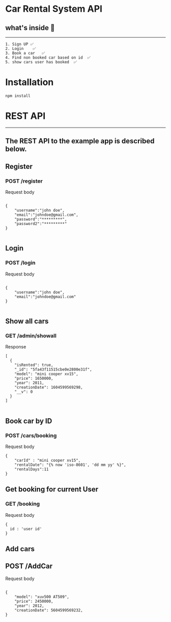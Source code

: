 # Car Rental System API

## what's inside 🚗
---
```
1. Sign UP ✅
2. Login    ✅
3. Book a car   ✅
4. Find non booked car based on id  ✅
5. show cars user has booked  ✅

```


# Installation

```
npm install 

```

# REST API
---
The REST API to the example app is described below.
---
## Register

### POST /register
Request body 
```

{
	"username":"john doe",
	"email":"johndoe@gmail.com",
	"password":"*********",
	"password2":"*********"
}


```
## Login 


### POST /login
Request body 
```

{
	"username":"john doe",
	"email":"johndoe@gmail.com"
}


```

## Show all cars

### GET /admin/showall
Response 
```
[
  {
    "isRented": true,
    "_id": "5fa43f11515cbe0e2800e31f",
    "model": "mini cooper xv15",
    "price": 1650000,
    "year": 2011,
    "creationDate": 1604599569298,
    "__v": 0
  }
]


```

## Book car by ID 

### POST /cars/booking 
Request body
```
{
	"carId" : "mini cooper xv15",
	"rentalDate": "{% now 'iso-8601', 'dd mm yy' %}",
	"rentalDays":11
}

```


## Get booking for current User
### GET /booking 
Request body
```
{
  id : 'user id'
}

```

## Add cars 
## POST /AddCar
Request body 
```

{
    "model": "xuv500 AT509",
    "price": 2450000,
    "year": 2012,
    "creationDate": 5604599569232,
}

```


